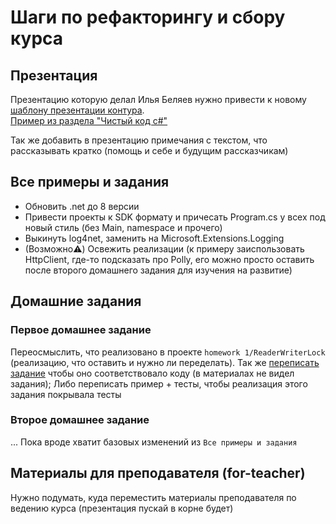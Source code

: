 # Шаги по рефакторингу и сбору курса
## Презентация
Презентацию которую делал Илья Беляев нужно привести к новому [шаблону презентации контура](https://docs.google.com/presentation/d/1akx4NLOZ4rl7k9x8O9tVYnRLbFz3yMAs/edit#slide=id.p1).   
[Пример из раздела "Чистый код c#"](https://docs.google.com/presentation/d/1ClPyPkg_Cq5W8uVR5PBCrjE-paASY5isxhSqA_Z1iYE/edit#slide=id.p1)

Так же добавить в презентацию примечания с текстом, что рассказывать кратко (помощь и себе и будущим рассказчикам)

## Все примеры и задания
- Обновить .net до 8 версии
- Привести проекты к SDK формату и причесать Program.cs у всех под новый стиль (без Main, namespace и прочего)
- Выкинуть log4net, заменить на Microsoft.Extensions.Logging
- (Возможно⚠️) Освежить реализации (к примеру заиспользовать HttpClient, где-то подсказать про Polly, его можно просто оставить после второго домашнего задания для изучения на развитие)

## Домашние задания
### Первое домашнее задание

Переосмыслить, что реализовано в проекте `homework 1/ReaderWriterLock` (реализацию, что оставить и нужно ли переделать). 
Так же [переписать задание](homework%201/README.md) чтобы оно соответствовало коду (в материалах не видел задания); Либо переписать пример + тесты, чтобы реализация этого задания покрывала тесты

### Второе домашнее задание
... Пока вроде хватит базовых изменений из `Все примеры и задания`

## Материалы для преподавателя (for-teacher)
Нужно подумать, куда переместить материалы преподавателя по ведению курса (презентация пускай в корне будет)